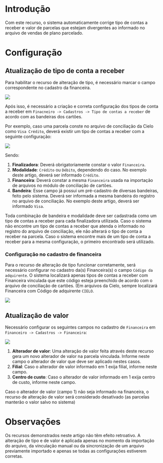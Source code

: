 # Introdução 

Com este recurso, o sistema automaticamente corrige tipo de contas a receber e valor de parcelas que estejam divergentes ao informado no arquivo de vendas de plano parcelado.

# Configuração

## Atualização de tipo de conta a receber

Para habilitar o recurso de alteração de tipo, é necessário marcar o campo correspondente no cadastro da financeira.

![](http://conhecimento.esolution.com.br/wp-content/uploads/2019/10/2019-10-08-10_36_08-eSolution-Access-Center.png)

  Após isso, é necessário a criação e correta configuração dos tipos de conta a receber em `Finacneiro -> Cadastros -> Tipo de contas a receber` de acordo com as bandeiras dos cartões.


  Por exemplo, caso uma parcela conste no arquivo de conciliação da Cielo como `Visa Crédito`, deverá existir um tipo de contas a receber com a seguinte configuração:

![](http://conhecimento.esolution.com.br/wp-content/uploads/2019/10/2019-10-08-09_32_26-.png)

Sendo:

1. **Finalizadora**: Deverá obrigatoriamente constar o valor `Financeira`.
2. **Modalidade**: `Crédito` ou `Débito`, dependendo do caso. No exemplo deste artigo, deverá ser informado `Crédito`.
3. **Financeira**: Deverá constar a mesma `Financeira` usada na importação de arquivos no módulo de conciliação de cartões.
4. **Bandeira**: Esse campo já possui um pré-cadastro de diversas bandeiras, feito pelo sistema. Deverá ser informada a mesma bandeira do registro no arquivo de conciliação. No exemplo deste artigo, deverá ser informado `Visa`.

  Toda combinação de bandeira e modalidade deve ser cadastrada como um tipo de contas a receber para cada finalizadora utilizada. Caso o sistema não encontre um tipo de contas a receber que atenda o informado no registro do arquivo de conciliação, ele não alterará o tipo de conta a receber na parcela. Caso o sistema encontre mais de um tipo de conta a receber para a mesma configuração, o primeiro encontrado será utilizado.
  
### Configuração no cadastro de financeira
  Para o recurso de alteração de tipo funcionar corretamente, será necessário configurar no cadastro da(s) Financeira(s) o campo `Código da adquirente`. O sistema localizará apenas tipos de contas a receber com Financeira vinculada que este código esteja preenchido de acordo com o arquivo de conciliação de cartões. (Em arquivos da Cielo, sempre localizará Financeira com Código de adquirente `CIELO`.
  
![](https://i.imgur.com/Yr10my0.png)


## Atualização de valor

Necessário configurar os seguintes campos no cadastro de `Financeira` em `Financeiro -> Cadastros -> Financeira`:

![](http://conhecimento.esolution.com.br/wp-content/uploads/2019/10/2019-10-08-09_25_35-.png)

1. **Alterador de valor**: Uma alteração de valor feita através deste recurso gera um novo alterador de valor na parcela vinculada. Informe neste campo o alterador de valor que deve ser aplicado nestes casos.
2. **Filial**: Caso o alterador de valor informado em 1 exija filial, informe neste campo.
3. **Centro de custo**: Caso o alterador de valor informado em 1 exija centro de custo, informe neste campo.

Caso o alterador de valor (campo 1) não seja informado na financeira, o recurso de alteração de valor será considerado desativado (as parcelas manterão o valor salvo no sistema)


# Observações

Os recursos demonstrados neste artigo não têm efeito retroativo. A alteração de tipo e de valor é aplicada apenas no momento da importação do arquivo, da vinculação manual ou da sincronização de um arquivo previamente importado e apenas se todas as configurações estiverem corretas.
